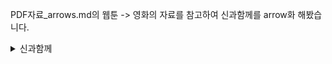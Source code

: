 PDF자료_arrows.md의 웹툰 -> 영화의 자료를 참고하여 신과함께를 arrow화 해봤습니다.


<details>
<summary>신과함께</summary>
<div markdown="1">       
웹툰 -> 영화 txt파일
[신과함께.txt](https://github.com/chunsejin/web-media-mix/blob/Minimin_branch/arrows/sin.txt)

웹툰 -> 영화 arrows.app 공유
https://drive.google.com/file/d/1HjyXxeW_LYCCL5CBZp4auWtwr8YFJ8Ee/view?usp=sharing

![Webtoon_Movie(신과함께)](https://user-images.githubusercontent.com/100695795/163532696-8f849479-bafe-4a05-9498-cc251a751abe.png)




</div>
</details>
